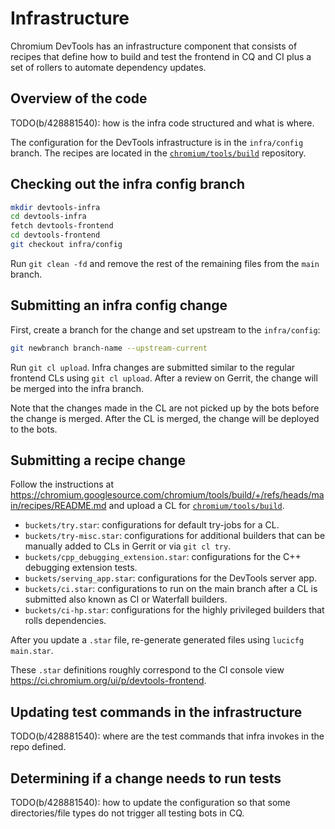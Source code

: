 # Infrastructure

Chromium DevTools has an infrastructure component that consists of
recipes that define how to build and test the frontend in CQ and CI
plus a set of rollers to automate dependency updates.

## Overview of the code

TODO(b/428881540): how is the infra code structured and what is where.

The configuration for the DevTools infrastructure is in the
`infra/config` branch. The recipes are located in the
[`chromium/tools/build`](https://chromium.googlesource.com/chromium/tools/build/+/refs/heads/main)
repository.

## Checking out the infra config branch

```bash
mkdir devtools-infra
cd devtools-infra
fetch devtools-frontend
cd devtools-frontend
git checkout infra/config
```

Run `git clean -fd` and remove the rest of the remaining files from the `main`
branch.

## Submitting an infra config change

First, create a branch for the change and set upstream to the `infra/config`:

```bash
git newbranch branch-name --upstream-current
```

Run `git cl upload`. Infra changes are submitted similar to the regular
frontend CLs using `git cl upload`. After a review on Gerrit, the change
will be merged into the infra branch.

Note that the changes made in the CL are not picked up by the bots before the
change is merged. After the CL is merged, the change will be deployed to the
bots.

## Submitting a recipe change

Follow the instructions at
https://chromium.googlesource.com/chromium/tools/build/+/refs/heads/main/recipes/README.md
and upload a CL for
[`chromium/tools/build`](https://chromium.googlesource.com/chromium/tools/build/+/refs/heads/main).

- `buckets/try.star`: configurations for default try-jobs for a CL.
- `buckets/try-misc.star`: configurations for additional builders that can be manually added to CLs in Gerrit or via `git cl try`.
- `buckets/cpp_debugging_extension.star`: configurations for the C++ debugging extension tests.
- `buckets/serving_app.star`: configurations for the DevTools server app.
- `buckets/ci.star`: configurations to run on the main branch after a CL is submitted also known as CI or Waterfall builders.
- `buckets/ci-hp.star`: configurations for the highly privileged builders that
rolls dependencies.

After you update a `.star` file, re-generate generated files using `lucicfg main.star`.

These `.star` definitions roughly correspond to the CI console view https://ci.chromium.org/ui/p/devtools-frontend.

## Updating test commands in the infrastructure

TODO(b/428881540): where are the test commands that infra invokes in the repo defined.

## Determining if a change needs to run tests

TODO(b/428881540): how to update the configuration so that some
directories/file types do not trigger all testing bots in CQ.
